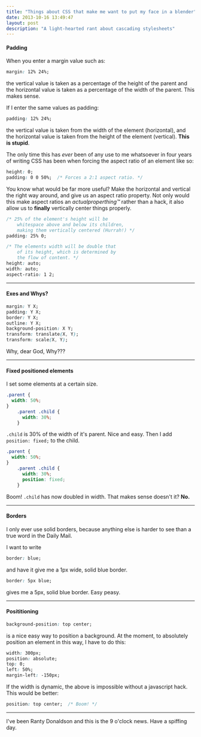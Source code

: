```yaml
---
title: "Things about CSS that make me want to put my face in a blender"
date: 2013-10-16 13:49:47
layout: post
description: "A light-hearted rant about cascading stylesheets"
---
```


#### Padding

When you enter a margin value such as:

```css
margin: 12% 24%;
```

the vertical value is taken as a percentage of the height of the parent and the horizontal value is taken as a percentage of the  width of the parent. This makes sense.

If I enter the same values as padding:

```css
padding: 12% 24%;
```

the vertical value is taken from the width of the element (horizontal), and the horizontal value is taken from the height of the element (vertical). **This is stupid**.

The only time this has *ever* been of any use to me whatsoever in four years of writing CSS has been when forcing the aspect ratio of an element like so:

```css
height: 0;
padding: 0 0 50%;  /* Forces a 2:1 aspect ratio. */
```

You know what would be far more useful? Make the horizontal and vertical the right way around, and give us an aspect ratio property. Not only would this make aspect ratios an *actualproperthing&trade;* rather than a hack, it also allow us to **finally** vertically center things properly.

```css
/* 25% of the element's height will be
    whitespace above and below its children,
    making them vertically centered (Hurrah!) */
padding: 25% 0;

/* The elements width will be double that
    of its height, which is determined by
    the flow of content. */
height: auto;
width: auto;
aspect-ratio: 1 2;
```

---

#### Exes and Whys?

```css
margin: Y X;
padding: Y X;
border: Y X;
outline: Y X;
background-position: X Y;
transform: translate(X, Y);
transform: scale(X, Y);
```

Why, dear God, Why???

---

#### Fixed positioned elements

I set some elements at a certain size.

```css
.parent {
  width: 50%;
}
    .parent .child {
      width: 30%;
    }
```

`.child` is 30% of the width of it's parent. Nice and easy. Then I add `position: fixed;` to the child.

```css
.parent {
  width: 50%;
}
    .parent .child {
      width: 30%;
      position: fixed;
    }
```

Boom! `.child` has now doubled in width. That makes sense doesn't it? **No.**

---

#### Borders

I only ever use solid borders, because anything else is harder to see than a true word in the Daily Mail.

I want to write

```css
border: blue;
```

and have it give me a 1px wide, solid blue border.

```css
border: 5px blue;
```

gives me a 5px, solid blue border. Easy peasy.

---

#### Posititioning

```css
background-position: top center;
```

is a nice easy way to position a background. At the moment, to absolutely position an element in this way, I have to do this:

```css
width: 300px;
position: absolute;
top: 0;
left: 50%;
margin-left: -150px;
```

If the width is dynamic, the above is impossible without a javascript hack. This would be better:

```css
position: top center;  /* Boom! */
```

---

I've been Ranty Donaldson and this is the 9 o'clock news. Have a spiffing day.
